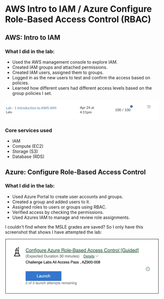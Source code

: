 # AWS Intro to IAM / Azure Configure Role-Based Access Control (RBAC)

## AWS: Intro to IAM

### What I did in the lab:
- Used the AWS management console to explore IAM.
- Created IAM groups and attached permissions. 
- Created IAM users, assigned them to groups.
- Logged in as the new users to test and confirm the access based on policies.
- Learned how different users had different access levels based on the group policies I set.

![Lab Results](https://github.com/roopeti/cloudcomputing/blob/main/Image%203.5.2025%20at%2013.34.jpeg?raw=true)

### Core services used
- IAM
- Compute (EC2)
- Storage (S3)
- Database (RDS)


## Azure: Configure Role-Based Access Control

### What I did in the lab: 
- Used Azure Portal to create user accounts and groups.
- Created a group and added users to it. 
- Assigned roles to users or groups using RBAC.
- Verified access by checking the permissions.
- Used Azures IAM to manage and review role assignments.

I couldn't find where the MSLE grades are saved? So I only have this screenshot that shows I have attempted the lab: 

![Azure Lab attempted](https://github.com/roopeti/cloudcomputing/blob/bc9b08d1f627b4eda377dac991ead4e203106e95/Image%203.5.2025%20at%2013.47.jpeg)
